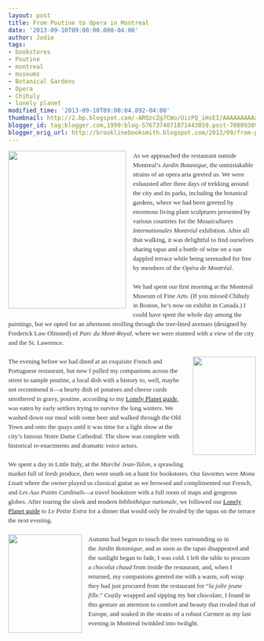 ```yaml
---
layout: post
title: From Poutine to Opera in Montreal
date: '2013-09-10T09:00:00.000-04:00'
author: Jodie
tags:
- bookstores
- Poutine
- montreal
- museums
- Botanical Gardens
- Opera
- Chihuly
- lonely planet
modified_time: '2013-09-10T09:00:04.892-04:00'
thumbnail: http://2.bp.blogspot.com/-ARQzcZg7CWo/UizPQ_iHsEI/AAAAAAAAAxE/wy2vH1wBdLc/s72-c/IMG_8859.JPG
blogger_id: tag:blogger.com,1999:blog-5767374071871443859.post-7080938985319641938
blogger_orig_url: http://brooklinebooksmith.blogspot.com/2013/09/from-poutine-to-opera-in-montreal.html
---
```


<div class="separator" style="clear: both; text-align: center;"><a href="http://2.bp.blogspot.com/-ARQzcZg7CWo/UizPQ_iHsEI/AAAAAAAAAxE/wy2vH1wBdLc/s1600/IMG_8859.JPG" imageanchor="1" style="clear: left; float: left; margin-bottom: 1em; margin-right: 1em;"><img border="0" height="320" src="http://2.bp.blogspot.com/-ARQzcZg7CWo/UizPQ_iHsEI/AAAAAAAAAxE/wy2vH1wBdLc/s320/IMG_8859.JPG" width="240" /></a></div><div style="color: #333333; font-family: Georgia, 'Times New Roman', 'Bitstream Charter', Times, serif; font-size: 13px; line-height: 19px;">As we approached the restaurant outside Montreal’s&nbsp;<em>Jardin Botanique</em>, the unmistakable strains of an opera aria greeted us. We were exhausted after three days of trekking around the city and its parks, including the botanical gardens, where we had been greeted by enormous living plant sculptures presented by various countries for the&nbsp;<em>Mosaicultures Internationales Montréal</em>&nbsp;exhibition. After all that walking, it was delightful to find ourselves sharing tapas and a bottle of wine on a sun dappled terrace while being serenaded for free by members of the&nbsp;<em>Opéra de Montréal</em>.</div><div style="color: #333333; font-family: Georgia, 'Times New Roman', 'Bitstream Charter', Times, serif; font-size: 13px; line-height: 19px;"><br /></div><div style="color: #333333; font-family: Georgia, 'Times New Roman', 'Bitstream Charter', Times, serif; font-size: 13px; line-height: 19px;">We had spent our first morning at the Montreal Museum of Fine Arts. (If you missed Chihuly in Boston, he’s now on exhibit in Canada.) I could have spent the whole day among the paintings, but we opted for an afternoon strolling through the tree-lined avenues (designed by Frederick Law Olmsted) of&nbsp;<em>Parc du Mont-Royal</em>, where we were stunned with a view of the city and the St. Lawrence.</div><div style="color: #333333; font-family: Georgia, 'Times New Roman', 'Bitstream Charter', Times, serif; font-size: 13px; line-height: 19px;"><br /></div><div style="color: #333333; font-family: Georgia, 'Times New Roman', 'Bitstream Charter', Times, serif; font-size: 13px; line-height: 19px;"><a href="http://2.bp.blogspot.com/-moOrCCTwdJo/UizPvejgG6I/AAAAAAAAAxU/NssOJqRmQyg/s1600/FC9781741799569.JPG" imageanchor="1" style="clear: right; float: right; margin-bottom: 1em; margin-left: 1em;"><img border="0" height="200" src="http://2.bp.blogspot.com/-moOrCCTwdJo/UizPvejgG6I/AAAAAAAAAxU/NssOJqRmQyg/s200/FC9781741799569.JPG" width="128" /></a>The evening before we had dined at an exquisite French and Portuguese restaurant, but now I&nbsp;pulled my companions across the street to sample poutine, a local dish with a history to, well, maybe not recommend it—a hearty dish of potatoes and cheese curds smothered in gravy, poutine, according to my&nbsp;<a data-mce-href="http://www.brooklinebooksmith-shop.com/book/9781741799569" href="http://www.brooklinebooksmith-shop.com/book/9781741799569">Lonely Planet guide</a>, was eaten by early settlers trying to survive the long winters. We washed down our meal with some beer and walked through the Old Town and onto the quays until it was time for a light show at the city’s famous Notre Dame Cathedral. The show was complete with historical re-enactments and dramatic voice actors.</div><div style="color: #333333; font-family: Georgia, 'Times New Roman', 'Bitstream Charter', Times, serif; font-size: 13px; line-height: 19px;"><br /></div><div style="color: #333333; font-family: Georgia, 'Times New Roman', 'Bitstream Charter', Times, serif; font-size: 13px; line-height: 19px;">We spent a day in Little Italy, at the&nbsp;<em>Marché Jean-Talon</em>, a sprawling market full of fresh produce, then went south on a hunt for bookstores. Our favorites were&nbsp;<em>Mona Lisait</em>&nbsp;where the owner played us classical guitar as we browsed and complimented our French, and&nbsp;<em>Les Aux Points Cardinals</em>—a travel bookstore with a full room of maps and gorgeous globes. After touring the sleek and modern&nbsp;<em>bibliothéque nationale</em>, we followed our&nbsp;<a data-mce-href="http://www.brooklinebooksmith-shop.com/book/9781741799569" href="http://www.brooklinebooksmith-shop.com/book/9781741799569">Lonely Planet guide</a>&nbsp;to&nbsp;<em>Le Petite Extra</em>&nbsp;for a dinner that would only be rivaled by the tapas on the terrace the next evening.</div><div style="color: #333333; font-family: Georgia, 'Times New Roman', 'Bitstream Charter', Times, serif; font-size: 13px; line-height: 19px;"><br /></div><div style="color: #333333; font-family: Georgia, 'Times New Roman', 'Bitstream Charter', Times, serif; font-size: 13px; line-height: 19px;"><a href="http://4.bp.blogspot.com/-8IoCYvOROlQ/UizPY-gXHfI/AAAAAAAAAxM/I_u7ulruTHE/s1600/IMG_9013.JPG" imageanchor="1" style="clear: left; float: left; margin-bottom: 1em; margin-right: 1em;"><img border="0" height="200" src="http://4.bp.blogspot.com/-8IoCYvOROlQ/UizPY-gXHfI/AAAAAAAAAxM/I_u7ulruTHE/s200/IMG_9013.JPG" width="150" /></a>Autumn had begun to touch the trees surrounding us in the&nbsp;<em>Jardin Botanique</em>, and as soon as the tapas disappeared and the sunlight began to fade, I was cold. I left the table to procure a&nbsp;<em>chocolat chaud</em>&nbsp;from inside the restaurant, and, when I returned, my companions greeted me with a warm, soft wrap they had just procured from the restaurant for “<em>la jolie jeune fille</em>.” Cozily wrapped and sipping my hot chocolate, I found in this gesture an attention to comfort and beauty that rivaled that of Europe, and soaked in the strains of a robust&nbsp;<em>Carmen</em>&nbsp;as my last evening in Montreal twinkled into twilight.</div>